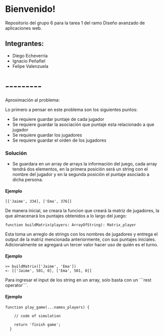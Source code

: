 # Bienvenido!

Repositorio del grupo 6 para la tarea 1 del ramo Diseño avanzado de aplicaciones web.

## Integrantes:
- Diego Echeverría
- Ignacio Peñafiel
- Felipe Valenzuela

# ---------

Aproximación al problema:

Lo primero a pensar en este problema son los siguientes puntos:

- Se requiere guardar puntaje de cada jugador
- Se requiere guardar la asociación que puntaje esta relacionado a que jugador
- Se requiere guardar los jugadores
- Se requiere guardar el orden de los jugadores

### Solución

- Se guardara en un array de arrays la información del juego, cada array tendrá dos elementos, en la primera posición será un string con el nombre del jugador y en la segunda posición el puntaje asociado a dicha persona.

#### Ejemplo

```
[['Jaime', 334], ['Ema', 376]]
```

De manera inicial, se creara la funcion que creará la matriz de jugadores, la que almacenará los puntajes obtenidos a lo largo del juego:

```
function buildMatrix(players: ArrayOfString): Matrix_player
```

Esta toma un arreglo de strings con los nombres de jugadores y entrega el output de la matriz mencionada anteriormente, con sus puntajes iniciales. Adicionalmente se agregará un tercer valor hacer uso de quién es el turno.

#### Ejemplo

```
>> buildMatrix(['Jaime', 'Ema'])
<- [['Jaime', 501, 0], ['Ema', 501, 0]]
```

Para ingresar el input de los string en un array, solo basta con un ´´´rest operator´´´.


#### Ejemplo

```
function play_game(...names_players) {

    // code of simulation

    return 'finish game';
  }
```
